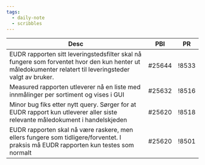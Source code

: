 ```yaml
---
tags:
  - daily-note
  - scribbles
---
```

| Desc                                                                                                                                                     | PBI    | PR    |
| -------------------------------------------------------------------------------------------------------------------------------------------------------- | ------ | ----- |
| EUDR rapporten sitt leveringstedsfilter skal nå fungere som forventet hvor den kun henter ut måledokumenter relatert til leveringsteder valgt av bruker. | #25644 | !8533 |
| Measured rapporten utleverer nå en liste med innmålinger per sortiment og vises i GUI                                                                    | #25632 | !8516 |
| Minor bug fiks etter nytt query. Sørger for at EUDR rapport kun utleverer aller siste relevante måledokument i handelskjeden                             | #25620 | !8518 |
| EUDR rapporten skal nå være raskere, men ellers fungere som tidligere/forventet. I praksis må EUDR rapporten kun testes som normalt                      | #25620 | !8501 |
